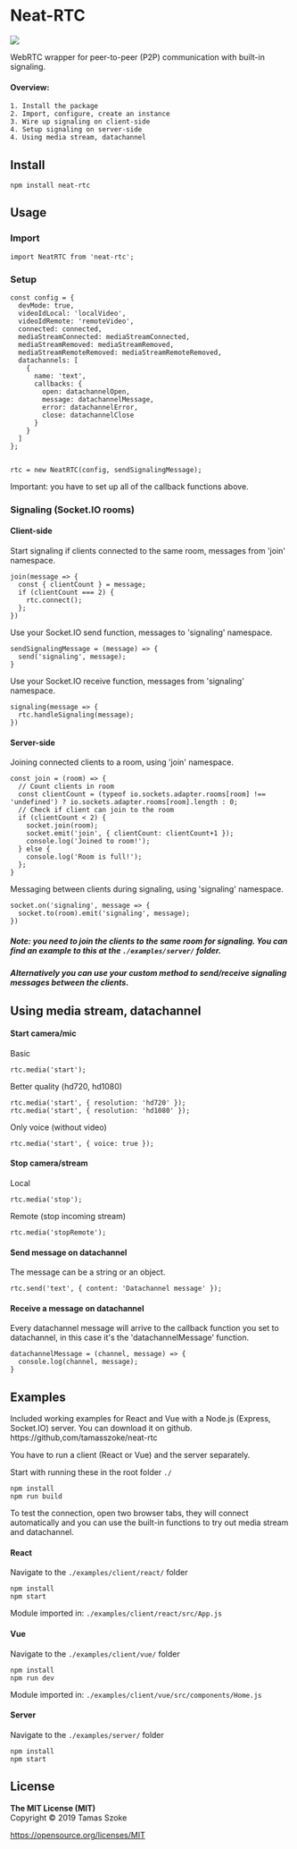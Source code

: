 # Neat-RTC

![](https://img.shields.io/github/license/tamasszoke/neat-rtc.svg)


WebRTC wrapper for peer-to-peer (P2P) communication with built-in signaling.

#### Overview:

	1. Install the package
	2. Import, configure, create an instance
	3. Wire up signaling on client-side
	4. Setup signaling on server-side
	4. Using media stream, datachannel

## Install

	npm install neat-rtc

## Usage

### Import

    import NeatRTC from 'neat-rtc';

### Setup

    const config = {
      devMode: true,
      videoIdLocal: 'localVideo',
      videoIdRemote: 'remoteVideo',
      connected: connected,
      mediaStreamConnected: mediaStreamConnected,
      mediaStreamRemoved: mediaStreamRemoved,
      mediaStreamRemoteRemoved: mediaStreamRemoteRemoved,
      datachannels: [
        {
          name: 'text',
          callbacks: {
            open: datachannelOpen,
            message: datachannelMessage,
            error: datachannelError,
            close: datachannelClose
          }
        }
      ]
    };


    rtc = new NeatRTC(config, sendSignalingMessage);
    
Important: you have to set up all of the callback functions above.

### Signaling (Socket.IO rooms)

#### Client-side
    
Start signaling if clients connected to the same room, messages from 'join' namespace.

    join(message => {
      const { clientCount } = message;
      if (clientCount === 2) {
        rtc.connect();
      };
    })

Use your Socket.IO send function, messages to 'signaling' namespace.

    sendSignalingMessage = (message) => {
      send('signaling', message);
    }

Use your Socket.IO receive function, messages from 'signaling' namespace.

    signaling(message => {
      rtc.handleSignaling(message);
    })

#### Server-side

Joining connected clients to a room, using 'join' namespace.

    const join = (room) => {
      // Count clients in room
      const clientCount = (typeof io.sockets.adapter.rooms[room] !== 'undefined') ? io.sockets.adapter.rooms[room].length : 0;
      // Check if client can join to the room
      if (clientCount < 2) {
        socket.join(room);
        socket.emit('join', { clientCount: clientCount+1 });
        console.log('Joined to room!');
      } else {
        console.log('Room is full!');
      };
    }

Messaging between clients during signaling, using 'signaling' namespace.

    socket.on('signaling', message => {
      socket.to(room).emit('signaling', message);
    })

##### Note: you need to join the clients to the same room for signaling. You can find an example to this at the `./examples/server/` folder.

##### Alternatively you can use your custom method to send/receive signaling messages between the clients.

## Using media stream, datachannel

#### Start camera/mic

Basic

	rtc.media('start');

Better quality (hd720, hd1080)

	rtc.media('start', { resolution: 'hd720' });
	rtc.media('start', { resolution: 'hd1080' });
    
Only voice (without video)

	rtc.media('start', { voice: true });
    
#### Stop camera/stream

Local

	rtc.media('stop');
    
Remote (stop incoming stream)

	rtc.media('stopRemote');
    
#### Send message on datachannel

The message can be a string or an object.

	rtc.send('text', { content: 'Datachannel message' });

#### Receive a message on datachannel

Every datachannel message will arrive to the callback function you set to datachannel, in this case it's the 'datachannelMessage' function.

    datachannelMessage = (channel, message) => {
      console.log(channel, message);
    }

## Examples

Included working examples for React and Vue with a Node.js (Express, Socket.IO) server. You can download it on github. https://github,com/tamasszoke/neat-rtc

You have to run a client (React or Vue) and the server separately.

Start with running these in the root folder `./`

    npm install
    npm run build

To test the connection, open two browser tabs, they will connect automatically and you can use the built-in functions to try out media stream and datachannel.

#### React

Navigate to the `./examples/client/react/` folder

    npm install
    npm start

Module imported in: `./examples/client/react/src/App.js`

#### Vue

Navigate to the `./examples/client/vue/` folder

    npm install
    npm run dev

Module imported in: `./examples/client/vue/src/components/Home.js`

#### Server

Navigate to the `./examples/server/` folder

    npm install
    npm start
    
## License

<b>The MIT License (MIT)</b><br/>
Copyright © 2019 Tamas Szoke

https://opensource.org/licenses/MIT